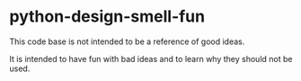 # python-design-smell-fun

This code base is not intended to be a reference 
of good ideas.

It is intended to have fun with bad
ideas and to learn why they should not
be used.